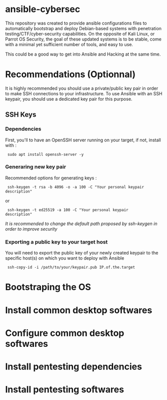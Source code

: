 # ansible-cybersec

This repository was created to provide ansible configurations files to automatically bootstrap and deploy Debian-based systems with penetration testing/CTF/cyber-security capabilities. On the opposite of Kali Linux, or Parrot OS Security, the goal of these updated systems is to be stable, come with a minimal yet sufficient number of tools, and easy to use.

This could be a good way to get into Ansible and Hacking at the same time.

# Recommendations (Optionnal)

It is highly recommended you should use a private/public key pair in order to make SSH connections to your infrastructure. To use Ansible with an SSH keypair, you should use a dedicated key pair for this purpose.

## SSH Keys

### Dependencies

First, you'll to have an OpenSSH server running on your target, if not, install with :

<code> sudo apt install openssh-server -y </code>

### Generaring new key pair

Recommended options for generating keys :

<code> ssh-keygen -t rsa -b 4096 -o -a 100 -C "Your personal keypair description" </code>

or 

<code> ssh-keygen -t ed25519 -a 100 -C "Your personal keypair description" </code>

*It is recommended to change the default path proposed by ssh-keygen in order to improve security*

### Exporting a public key to your target host

You will need to export the public key of your newly created keypair to the specific host(s) on which you want to deploy with Ansible

<code> ssh-copy-id -i /path/to/your/keypair.pub IP.of.the.target </code>

# Bootstraping the OS


# Install common desktop softwares


# Configure common desktop softwares


# Install pentesting dependencies


# Install pentesting softwares
